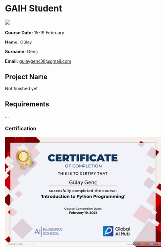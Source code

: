 # GAIH Student
![](img/logo.png)

**Course Date:** 15-19 February 

**Name:** Gülay 

**Surname:** Genç  

**Email:** gulaygenc08@gmail.com  
  

## Project Name
Not finished yet


## Requirements
...


### Certification
![](img/certificate.png)


